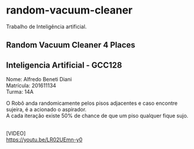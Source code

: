 # random-vacuum-cleaner
Trabalho de Inteligência artificial.
	<h2>Random Vacuum Cleaner 4 Places</h2>
        <h2>Inteligencia Artificial - GCC128</h2>
	<p>
          Nome: Alfredo Beneti Diani <br>
		      Matrícula: 201611134 <br>
		      Turma: 14A
        </p>
	<p>
          O Robô anda randomicamente pelos pisos adjacentes e caso encontre sujeira, é a acionado o aspirador. <br>
          A cada iteração existe 50% de chance de que um piso qualquer fique sujo.
        </p>
	<br>
        [VIDEO]<br>
        https://youtu.be/LR02UEmn-y0

